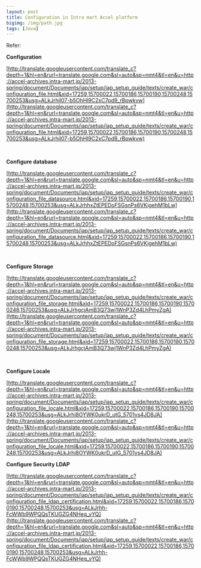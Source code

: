 ```yaml
---
layout: post
title: Configuration in Intra mart Accel platform
bigimg: /img/path.jpg
tags: [Java]
---
```





Refer:

**Configuration**

[http://translate.googleusercontent.com/translate_c?depth=1&hl=en&rurl=translate.google.com&sl=auto&sp=nmt4&tl=en&u=http://accel-archives.intra-mart.jp/2013-spring/document/Documents/iap/setup/iap_setup_guide/texts/create_war/configuration_file.html&xid=17259,15700022,15700186,15700190,15700248,15700253&usg=ALkJrhil07-b5OhHl9C2xC7pd9_rBpwkvw](http://translate.googleusercontent.com/translate_c?depth=1&hl=en&rurl=translate.google.com&sl=auto&sp=nmt4&tl=en&u=http://accel-archives.intra-mart.jp/2013-spring/document/Documents/iap/setup/iap_setup_guide/texts/create_war/configuration_file.html&xid=17259,15700022,15700186,15700190,15700248,15700253&usg=ALkJrhil07-b5OhHl9C2xC7pd9_rBpwkvw)

<br>

**Configure database**

[http://translate.googleusercontent.com/translate_c?depth=1&hl=en&rurl=translate.google.com&sl=auto&sp=nmt4&tl=en&u=http://accel-archives.intra-mart.jp/2013-spring/document/Documents/iap/setup/iap_setup_guide/texts/create_war/configuration_file_datasource.html&xid=17259,15700022,15700186,15700190,15700248,15700253&usg=ALkJrhhxZtEPEDoFSGsnPs6VKigehM1bLw](http://translate.googleusercontent.com/translate_c?depth=1&hl=en&rurl=translate.google.com&sl=auto&sp=nmt4&tl=en&u=http://accel-archives.intra-mart.jp/2013-spring/document/Documents/iap/setup/iap_setup_guide/texts/create_war/configuration_file_datasource.html&xid=17259,15700022,15700186,15700190,15700248,15700253&usg=ALkJrhhxZtEPEDoFSGsnPs6VKigehM1bLw)

<br>

**Configure Storage**

[http://translate.googleusercontent.com/translate_c?depth=1&hl=en&rurl=translate.google.com&sl=auto&sp=nmt4&tl=en&u=http://accel-archives.intra-mart.jp/2013-spring/document/Documents/iap/setup/iap_setup_guide/texts/create_war/configuration_file_storage.html&xid=17259,15700022,15700186,15700190,15700248,15700253&usg=ALkJrhgcjAmB3Q73wj1WnP3Zd4LhPmyZgA](http://translate.googleusercontent.com/translate_c?depth=1&hl=en&rurl=translate.google.com&sl=auto&sp=nmt4&tl=en&u=http://accel-archives.intra-mart.jp/2013-spring/document/Documents/iap/setup/iap_setup_guide/texts/create_war/configuration_file_storage.html&xid=17259,15700022,15700186,15700190,15700248,15700253&usg=ALkJrhgcjAmB3Q73wj1WnP3Zd4LhPmyZgA)

<br>

**Configure Locale**

[http://translate.googleusercontent.com/translate_c?depth=1&hl=en&rurl=translate.google.com&sl=auto&sp=nmt4&tl=en&u=http://accel-archives.intra-mart.jp/2013-spring/document/Documents/iap/setup/iap_setup_guide/texts/create_war/configuration_file_locale.html&xid=17259,15700022,15700186,15700190,15700248,15700253&usg=ALkJrhi8OYWK0ukrD_utG_5701vs4JD8JA](http://translate.googleusercontent.com/translate_c?depth=1&hl=en&rurl=translate.google.com&sl=auto&sp=nmt4&tl=en&u=http://accel-archives.intra-mart.jp/2013-spring/document/Documents/iap/setup/iap_setup_guide/texts/create_war/configuration_file_locale.html&xid=17259,15700022,15700186,15700190,15700248,15700253&usg=ALkJrhi8OYWK0ukrD_utG_5701vs4JD8JA)

**Configure Security LDAP**

[http://translate.googleusercontent.com/translate_c?depth=1&hl=en&rurl=translate.google.com&sl=auto&sp=nmt4&tl=en&u=http://accel-archives.intra-mart.jp/2013-spring/document/Documents/iap/setup/iap_setup_guide/texts/create_war/configuration_file_ldap_certification.html&xid=17259,15700022,15700186,15700190,15700248,15700253&usg=ALkJrhh-FcWWb9WPQQsTKUGZG4NHeq_vYQ](http://translate.googleusercontent.com/translate_c?depth=1&hl=en&rurl=translate.google.com&sl=auto&sp=nmt4&tl=en&u=http://accel-archives.intra-mart.jp/2013-spring/document/Documents/iap/setup/iap_setup_guide/texts/create_war/configuration_file_ldap_certification.html&xid=17259,15700022,15700186,15700190,15700248,15700253&usg=ALkJrhh-FcWWb9WPQQsTKUGZG4NHeq_vYQ)